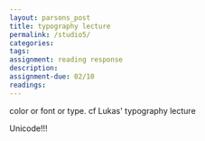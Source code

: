```yaml
---  
layout: parsons_post  
title: typography lecture
permalink: /studio5/  
categories:   
tags:  
assignment: reading response
description:
assignment-due: 02/10
readings: 
---  
```


color or font or type. cf Lukas' typography lecture

Unicode!!!